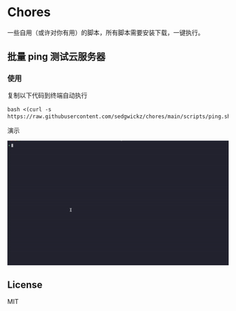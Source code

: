 # Chores

一些自用（或许对你有用）的脚本，所有脚本需要安装下载，一键执行。

## 批量 ping 测试云服务器

### 使用

复制以下代码到终端自动执行

```
bash <(curl -s https://raw.githubusercontent.com/sedgwickz/chores/main/scripts/ping.sh)
```

演示

![demo1](assets/demo1.gif)

## License

MIT

